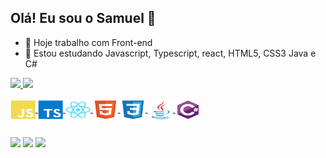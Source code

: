 ## Olá! Eu sou o Samuel 👋



- 🔭 Hoje trabalho com Front-end
- 🌱 Estou estudando Javascript, Typescript, react, HTML5, CSS3 Java e C#


 <div>
  <a href="https://github.com/SamuelFarias-1">
  <img height="180em" src="https://github-readme-stats.vercel.app/api?username=SamuelFarias-1&show_icons=true&theme=tokyonight&include_all_commits=true&count_private=true"/>
  <img height="180em" src="https://github-readme-stats.vercel.app/api/top-langs/?username=SamuelFarias-1&layout=compact&langs_count=7&theme=tokyonight"/>
</div>
  
  
  <div style="display: inline_block"><br>
  <img align="center" alt="sam-Js" height="30" width="40" src="https://raw.githubusercontent.com/devicons/devicon/master/icons/javascript/javascript-plain.svg">
  <img align="center" alt="sam-Ts" height="30" width="40" src="https://raw.githubusercontent.com/devicons/devicon/master/icons/typescript/typescript-plain.svg">
  <img align="center" alt="sam-React" height="30" width="40" src="https://raw.githubusercontent.com/devicons/devicon/master/icons/react/react-original.svg">
  <img align="center" alt="sam-HTML" height="30" width="40" src="https://raw.githubusercontent.com/devicons/devicon/master/icons/html5/html5-original.svg">
  <img align="center" alt="sam-CSS" height="30" width="40" src="https://raw.githubusercontent.com/devicons/devicon/master/icons/css3/css3-original.svg">
  <img align="center" alt="sam-java" height="30" width="40" src="https://raw.githubusercontent.com/devicons/devicon/master/icons/java/java-original.svg">
  <img align="center" alt="sam-Csharp" height="30" width="40" src="https://raw.githubusercontent.com/devicons/devicon/master/icons/csharp/csharp-original.svg">
  </div>
  
  ##
  <div> 
  <p><a href = "https://github.com/SamuelFarias-1"><img src="https://img.shields.io/badge/GitHub-100000?style=for-the-badge&logo=github&logoColor=white" target="_blank"></a>
  <a href="#" target="_blank"><img src="https://img.shields.io/badge/Windows-0078D6?style=for-the-badge&logo=windows&logoColor=white" target="_blank"></a> 
  <a href="#" target="_blanck"><img src="https://img.shields.io/badge/JavaScript-323330?style=for-the-badge&logo=javascript&logoColor=F7DF1E"></a></p>
 
  
 
</div>


